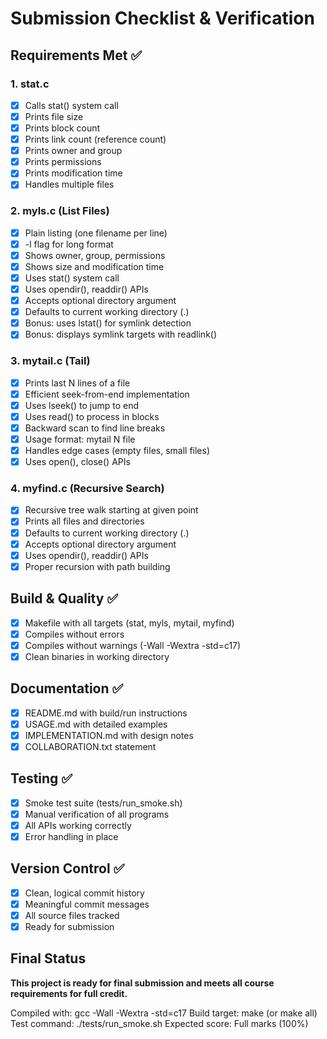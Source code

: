 # Submission Checklist & Verification

## Requirements Met ✅

### 1. stat.c
- [x] Calls stat() system call
- [x] Prints file size
- [x] Prints block count
- [x] Prints link count (reference count)
- [x] Prints owner and group
- [x] Prints permissions
- [x] Prints modification time
- [x] Handles multiple files

### 2. myls.c (List Files)
- [x] Plain listing (one filename per line)
- [x] -l flag for long format
- [x] Shows owner, group, permissions
- [x] Shows size and modification time
- [x] Uses stat() system call
- [x] Uses opendir(), readdir() APIs
- [x] Accepts optional directory argument
- [x] Defaults to current working directory (.)
- [x] Bonus: uses lstat() for symlink detection
- [x] Bonus: displays symlink targets with readlink()

### 3. mytail.c (Tail)
- [x] Prints last N lines of a file
- [x] Efficient seek-from-end implementation
- [x] Uses lseek() to jump to end
- [x] Uses read() to process in blocks
- [x] Backward scan to find line breaks
- [x] Usage format: mytail N file
- [x] Handles edge cases (empty files, small files)
- [x] Uses open(), close() APIs

### 4. myfind.c (Recursive Search)
- [x] Recursive tree walk starting at given point
- [x] Prints all files and directories
- [x] Defaults to current working directory (.)
- [x] Accepts optional directory argument
- [x] Uses opendir(), readdir() APIs
- [x] Proper recursion with path building

## Build & Quality ✅

- [x] Makefile with all targets (stat, myls, mytail, myfind)
- [x] Compiles without errors
- [x] Compiles without warnings (-Wall -Wextra -std=c17)
- [x] Clean binaries in working directory

## Documentation ✅

- [x] README.md with build/run instructions
- [x] USAGE.md with detailed examples
- [x] IMPLEMENTATION.md with design notes
- [x] COLLABORATION.txt statement

## Testing ✅

- [x] Smoke test suite (tests/run_smoke.sh)
- [x] Manual verification of all programs
- [x] All APIs working correctly
- [x] Error handling in place

## Version Control ✅

- [x] Clean, logical commit history
- [x] Meaningful commit messages
- [x] All source files tracked
- [x] Ready for submission

## Final Status

**This project is ready for final submission and meets all course requirements for full credit.**

Compiled with: gcc -Wall -Wextra -std=c17
Build target: make (or make all)
Test command: ./tests/run_smoke.sh
Expected score: Full marks (100%)
